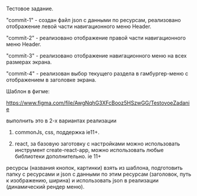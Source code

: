 Тестовое задание.

"commit-1" - создан файл json с данными по ресурсам, реализовано отображение левой части навигационного меню Header.

"commit-2" - реализовано отображение правой части навигационного меню Header.

"commit-3" - реализовано отображение навигационного меню на всех размерах экрана.

"commit-4" - реализован выбор текущего раздела в гамбургер-меню с отображением в заголовке экрана.


Шаблон в фигме:

https://www.figma.com/file/AwgNqhG3XFcBooz5HSzwGG/TestovoeZadanie

выполнить это в 2-х вариантах реализации

1) commonJs, css, поддержка ie11+.

2) react, за базовую заготовку c настройками можно использовать инструмент create-react-app, можно использовать любые библиотеки дополнительно. ie 11+
 
ресурсы (названия кнопок, картинки) взять из шаблона, подготовить папку с ресурсами и json с данными по этим ресурсам (заголовок, путь к изображению, ширина) и использовать json в реализации (динамический рендер меню).